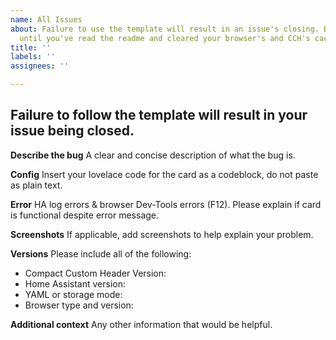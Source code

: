 ```yaml
---
name: All Issues
about: Failure to use the template will result in an issue's closing. Do not post
  until you've read the readme and cleared your browser's and CCH's cache.
title: ''
labels: ''
assignees: ''

---
```


## Failure to follow the template will result in your issue being closed.

**Describe the bug**
A clear and concise description of what the bug is.

**Config**
Insert your lovelace code for the card as a codeblock, do not paste as plain text.

**Error**
HA log errors & browser Dev-Tools errors (F12). Please explain if card is functional despite error message.

**Screenshots**
If applicable, add screenshots to help explain your problem.

**Versions**
Please include all of the following:
* Compact Custom Header Version:
* Home Assistant version:
* YAML or storage mode:
* Browser type and version:

**Additional context**
Any other information that would be helpful.
